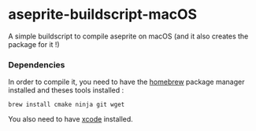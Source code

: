 # aseprite-buildscript-macOS
 A simple buildscript to compile aseprite on macOS (and it also creates the package for it !)

### Dependencies
 In order to compile it, you need to have the [homebrew](https://brew.sh/) package manager installed and theses tools installed :
 ```
 brew install cmake ninja git wget
 ```

 You also need to have [xcode](https://developer.apple.com/xcode/) installed.